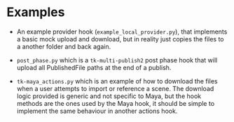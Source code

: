 # Examples
 
- An example provider hook (`example_local_provider.py`), that implements a basic mock upload and download, but in reality just copies the files to a another folder and back again.

- `post_phase.py` which is a `tk-multi-publish2` post phase hook that will upload all PublishedFile paths at the end of a publish.

- `tk-maya_actions.py` which is an example of how to download the files when a user attempts to import or reference a scene. The download logic provided is generic and not specific to Maya, but the hook methods are the ones used by the Maya hook, it should be simple to implement the same behaviour in another actions hook.